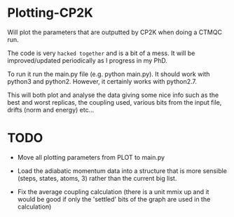 # Plotting-CP2K
Will plot the parameters that are outputted by CP2K when doing a CTMQC run.

The code is very `hacked together` and is a bit of a mess. It will be improved/updated periodically as I progress in my PhD.

To run it run the main.py file (e.g. python main.py). It should work with python3 and python2. However, it certainly works with python2.7.

This will both plot and analyse the data giving some nice info such as the best and worst replicas, the coupling used, various bits from the input file, drifts (norm and energy) etc... 

# TODO
* Move all plotting parameters from PLOT to main.py

* Load the adiabatic momentum data into a structure that is more sensible (steps, states, atoms, 3) rather than the current big list.

* Fix the average coupling calculation (there is a unit mmix up and it would be good if only the 'settled' bits of the graph are used in the calculation)
